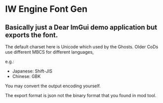 # IW Engine Font Gen
## Basically just a Dear ImGui demo application but exports the font.

The default charset here is Unicode which used by the Ghosts.
Older CoDs use different MBCS for different languages,

e.g.:
- Japanese: Shift-JIS
- Chinese: GBK

You may convert the output encoding yourself.

The export format is json not the binary format that you found in mod tool.